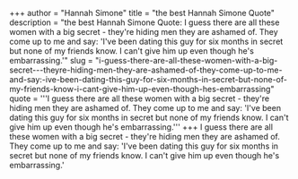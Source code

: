 +++
author = "Hannah Simone"
title = "the best Hannah Simone Quote"
description = "the best Hannah Simone Quote: I guess there are all these women with a big secret - they're hiding men they are ashamed of. They come up to me and say: 'I've been dating this guy for six months in secret but none of my friends know. I can't give him up even though he's embarrassing.'"
slug = "i-guess-there-are-all-these-women-with-a-big-secret---theyre-hiding-men-they-are-ashamed-of-they-come-up-to-me-and-say:-ive-been-dating-this-guy-for-six-months-in-secret-but-none-of-my-friends-know-i-cant-give-him-up-even-though-hes-embarrassing"
quote = '''I guess there are all these women with a big secret - they're hiding men they are ashamed of. They come up to me and say: 'I've been dating this guy for six months in secret but none of my friends know. I can't give him up even though he's embarrassing.'''
+++
I guess there are all these women with a big secret - they're hiding men they are ashamed of. They come up to me and say: 'I've been dating this guy for six months in secret but none of my friends know. I can't give him up even though he's embarrassing.'
